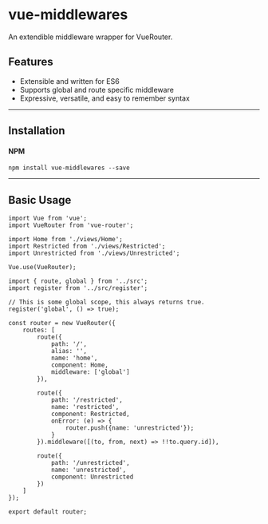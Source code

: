 # vue-middlewares

An extendible middleware wrapper for VueRouter.

## Features

- Extensible and written for ES6
- Supports global and route specific middleware
- Expressive, versatile, and easy to remember syntax

---

## Installation

#### NPM
    npm install vue-middlewares --save

----

## Basic Usage

    import Vue from 'vue';
    import VueRouter from 'vue-router';

    import Home from './views/Home';
    import Restricted from './views/Restricted';
    import Unrestricted from './views/Unrestricted';

    Vue.use(VueRouter);

    import { route, global } from '../src';
    import register from '../src/register';

    // This is some global scope, this always returns true.
    register('global', () => true);

    const router = new VueRouter({
        routes: [
            route({
                path: '/',
                alias: '',
                name: 'home',
                component: Home,
                middleware: ['global']
            }),

            route({
                path: '/restricted',
                name: 'restricted',
                component: Restricted,
                onError: (e) => {
                    router.push({name: 'unrestricted'});
                }
            }).middleware([(to, from, next) => !!to.query.id]),

            route({
                path: '/unrestricted',
                name: 'unrestricted',
                component: Unrestricted
            })
        ]
    });

    export default router;

